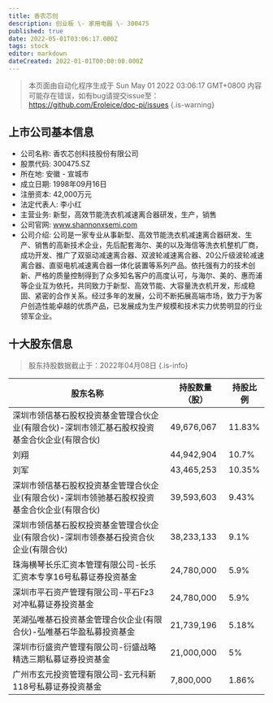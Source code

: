 ```yaml
---
title: 香农芯创
description: 创业板 \- 家用电器 \- 300475
published: true
date: 2022-05-01T03:06:17.000Z
tags: stock
editor: markdown
dateCreated: 2022-01-01T00:00:00.000Z
---
```


> 本页面由自动化程序生成于 Sun May 01 2022 03:06:17 GMT+0800
> 内容可能存在错误，如有bug请提交issue至：https://github.com/Eroleice/doc-pi/issues
{.is-warning}

## 上市公司基本信息
- 公司名称: 香农芯创科技股份有限公司
- 股票代码: 300475.SZ
- 所在地: 安徽 - 宣城市
- 成立日期: 1998年09月16日
- 注册资本: 42,000万元
- 法定代表人: 李小红
- 主营业务: 新型，高效节能洗衣机减速离合器研发，生产，销售
- 公司官网: www.shannonxsemi.com
- 公司介绍: 公司是一家专业从事新型、高效节能洗衣机减速离合器研发、生产、销售的高新技术企业，先后配套海尔、美的以及海信等洗衣机整机厂商，成功开发、推广了双驱动减速离合器、双波轮减速离合器、20公斤级波轮减速离合器、直驱电机减速离合器一体化装置等系列产品。依托强有力的技术创新、严格的质量控制得到了众多知名客户的高度认可，与海尔、美的、惠而浦等企业互为依托，共同致力于新型、高效节能、大容量洗衣机开发，形成稳固、紧密的合作关系。经过多年的发展，公司不断拓展高端市场，致力于为客户创造性能卓越的优质产品，已发展成为生产规模和技术实力优势明显的行业领军企业。


## 十大股东信息
> 股东持股数据截止于：2022年04月08日
{.is-info}

| 股东名称 | 持股数量（股） | 持股比例 |
| --- | --- | --- |
| 深圳市领信基石股权投资基金管理合伙企业(有限合伙)-深圳市领汇基石股权投资基金合伙企业(有限合伙) | 49,676,067 | 11.83% |
| 刘翔 | 44,942,904 | 10.7% |
| 刘军 | 43,465,253 | 10.35% |
| 深圳市领信基石股权投资基金管理合伙企业(有限合伙)-深圳市领驰基石股权投资基金合伙企业(有限合伙) | 39,593,603 | 9.43% |
| 深圳市领信基石股权投资基金管理合伙企业(有限合伙)-深圳市领泰基石投资合伙企业(有限合伙) | 38,233,133 | 9.1% |
| 珠海横琴长乐汇资本管理有限公司-长乐汇资本专享16号私募证券投资基金 | 24,780,000 | 5.9% |
| 深圳市平石资产管理有限公司-平石Fz3对冲私募证券投资基金 | 24,780,000 | 5.9% |
| 芜湖弘唯基石投资基金管理合伙企业(有限合伙)-弘唯基石华盈私募投资基金 | 21,739,196 | 5.18% |
| 深圳市衍盛资产管理有限公司-衍盛战略精选三期私募证券投资基金 | 21,000,000 | 5% |
| 广州市玄元投资管理有限公司-玄元科新118号私募证券投资基金 | 7,800,000 | 1.86% |




